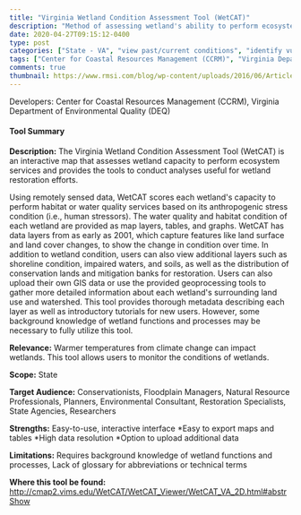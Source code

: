 ```yaml
---
title: "Virginia Wetland Condition Assessment Tool (WetCAT)"
description: "Method of assessing wetland's ability to perform ecosystem services."
date: 2020-04-27T09:15:12-0400
type: post
categories: ["State - VA", "view past/current conditions", "identify vulnerabilities"]
tags: ["Center for Coastal Resources Management (CCRM)", "Virginia Department of Environmental Quality (DEQ)", "VA", "Conservationists", "Floodplain Managers", "Natural Resource Professionals", "Planners", "Environmental Consultant", "Restoration Specialists", "State Agencies", "Researchers"]
comments: true
thumbnail: https://www.rmsi.com/blog/wp-content/uploads/2016/06/Article-04.jpg
---
```

Developers: Center for Coastal Resources Management (CCRM), Virginia Department of Environmental Quality (DEQ)

#### Tool Summary
**Description:** The Virginia Wetland Condition Assessment Tool (WetCAT) is an interactive map that assesses wetland capacity to perform ecosystem services and provides the tools to conduct analyses useful for wetland restoration efforts. 

Using remotely sensed data, WetCAT scores each wetland's capacity to perform habitat or water quality services based on its anthropogenic stress condition (i.e., human stressors). The water quality and habitat condition of each wetland are provided as map layers, tables, and graphs. WetCAT has data layers from as early as 2001, which capture features like land surface and land cover changes, to show the change in condition over time. In addition to wetland condition, users can also view additional layers such as shoreline condition, impaired waters, and soils, as well as the distribution of conservation lands and mitigation banks for restoration. Users can also upload their own GIS data or use the provided geoprocessing tools to gather more detailed information about each wetland's surrounding land use and watershed. This tool provides thorough metadata describing each layer as well as introductory tutorials for new users. However, some background knowledge of wetland functions and processes may be necessary to fully utilize this tool.

**Relevance:** Warmer temperatures from climate change can impact wetlands. This tool allows users to monitor the conditions of wetlands.

**Scope:** State

**Target Audience:** Conservationists, Floodplain Managers, Natural Resource Professionals, Planners, Environmental Consultant, Restoration Specialists, State Agencies, Researchers

**Strengths:** Easy-to-use, interactive interface
*Easy to export maps and tables
*High data resolution
*Option to upload additional data

**Limitations:** Requires background knowledge of wetland functions and processes, Lack of glossary for abbreviations or technical terms

**Where this tool be found:** http://cmap2.vims.edu/WetCAT/WetCAT_Viewer/WetCAT_VA_2D.html#abstrShow
